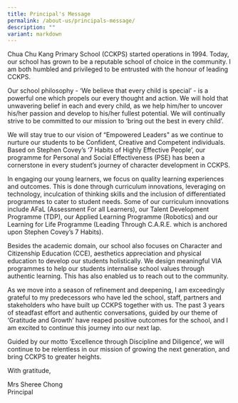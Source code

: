 ```yaml
---
title: Principal's Message
permalink: /about-us/principals-message/
description: ""
variant: markdown
---
```

Chua Chu Kang Primary School (CCKPS) started operations in 1994. Today, our school has grown to be a reputable school of choice in the community. I am both humbled and privileged to be entrusted with the honour of leading CCKPS.

Our school philosophy - ‘We believe that every child is special’ - is a powerful one which propels our every thought and action. We will hold that unwavering belief in each and every child, as we help him/her to uncover his/her passion and develop to his/her fullest potential. We will continually strive to be committed to our mission to ‘bring out the best in every child’.

We will stay true to our vision of “Empowered Leaders" as we continue to nurture our students to be Confident, Creative and Competent individuals. Based on Stephen Covey’s ‘7 Habits of Highly Effective People’, our programme for Personal and Social Effectiveness (PSE) has been a cornerstone in every student’s journey of character development in CCKPS.&nbsp;

In engaging our young learners, we focus on quality learning experiences and outcomes. This is done through curriculum innovations, leveraging on technology, inculcation of thinking skills and the inclusion of differentiated programmes to cater to student needs. Some of our curriculum innovations include AFaL (Assessment For all Learners), our Talent Development Programme (TDP), our Applied Learning Programme (Robotics) and our Learning for Life Programme (Leading Through C.A.R.E. which is anchored upon Stephen Covey’s 7 Habits).&nbsp;&nbsp;

Besides the academic domain, our school also focuses on Character and Citizenship Education (CCE), aesthetics appreciation and physical education to develop our students holistically. We design meaningful VIA programmes to help our students internalise school values through authentic learning. This has also enabled us to reach out to the community.&nbsp;

As we move into a season of refinement and deepening, I am exceedingly grateful to my predecessors who have led the school, staff, partners and stakeholders who have built up CCKPS together with us. The past 3 years of steadfast effort and authentic conversations, guided by our theme of ‘Gratitude and Growth’ have reaped positive outcomes for the school, and I am excited to continue this journey into our next lap.

Guided by our motto ‘Excellence through Discipline and Diligence’, we will continue to be relentless in our mission of growing the next generation, and bring CCKPS to greater heights.

With gratitude,

Mrs Sheree Chong   
Principal
